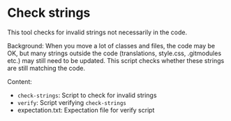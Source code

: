 # Check strings

This tool checks for invalid strings not necessarily in the code.

Background: When you move a lot of classes and files, the code may be OK, but
many strings outside the code (translations, style.css, .gitmodules etc.) may
still need to be updated. This script checks whether these strings are still
matching the code.

Content:

* `check-strings`: Script to check for invalid strings
* `verify`: Script verifying `check-strings`
* expectation.txt: Expectation file for verify script

